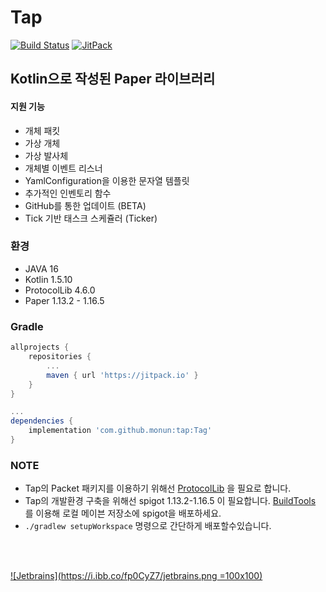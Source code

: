 # Tap
[![Build Status](https://travis-ci.com/monun/tap.svg?branch=master)](https://travis-ci.com/monun/tap)
[![JitPack](https://jitpack.io/v/monun/tap.svg)](https://jitpack.io/#monun/tap)

## Kotlin으로 작성된 Paper 라이브러리
#### 지원 기능
 * 개체 패킷
 * 가상 개체
 * 가상 발사체
 * 개체별 이벤트 리스너
 * YamlConfiguration을 이용한 문자열 템플릿
 * 추가적인 인벤토리 함수
 * GitHub를 통한 업데이트 (BETA)
 * Tick 기반 태스크 스케쥴러 (Ticker)

### 환경
* JAVA 16
* Kotlin 1.5.10
* ProtocolLib 4.6.0
* Paper 1.13.2 - 1.16.5
 
### Gradle
```groovy
allprojects {
    repositories {
        ...
        maven { url 'https://jitpack.io' }
    }
}

...
dependencies {
    implementation 'com.github.monun:tap:Tag'
}
``` 

### NOTE
* Tap의 Packet 패키지를 이용하기 위해선 [ProtocolLib](https://github.com/dmulloy2/ProtocolLib/releases) 을 필요로 합니다.
* Tap의 개발환경 구축을 위해선 spigot 1.13.2-1.16.5 이 필요합니다. [BuildTools](https://www.spigotmc.org/wiki/buildtools/) 를 이용해 로컬 메이븐 저장소에 spigot을 배포하세요.
* `./gradlew setupWorkspace` 명령으로 간단하게 배포할수있습니다.
  
<br>
<br>


[![Jetbrains](https://i.ibb.co/fp0CyZ7/jetbrains.png =100x100)](https://jb.gg/OpenSource)
